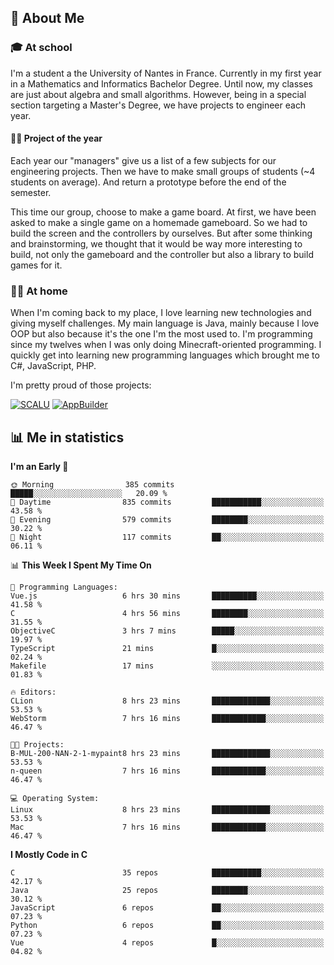 ## 👀 About Me

### 🎓 At school

I'm a student a the University of Nantes in France. Currently in my first year in a Mathematics and Informatics Bachelor Degree. Until now, my classes are just about algebra and small algorithms. However, being in a special section targeting a Master's Degree, we have projects to engineer each year. 

#### 🔧🔬 Project of the year

Each year our "managers" give us a list of a few subjects for our engineering projects. Then we have to make small groups of students (~4 students on average). And return a prototype before the end of the semester.

This time our group, choose to make a game board. At first, we have been asked to make a single game on a homemade gameboard. So we had to build the screen and the controllers by ourselves. 
But after some thinking and brainstorming, we thought that it would be way more interesting to build, not only the gameboard and the controller but also a library to build games for it.

### 👨‍💻 At home

When I'm coming back to my place, I love learning new technologies and giving myself challenges. My main language is Java, mainly because I love OOP but also because it's the one I'm the most used to. I'm programming since my twelves when I was only doing Minecraft-oriented programming.  I quickly get into learning new programming languages which brought me to C#, JavaScript, PHP. 

I'm pretty proud of those projects:

[![SCALU](https://github-readme-stats.vercel.app/api/pin?username=renardfute&repo=SCALU)](https://github.com/renardfute/scalu)
[![AppBuilder](https://github-readme-stats.vercel.app/api/pin?username=pulsedev2&repo=AppBuilder)](https://github.com/pulsedev2/AppBuilder)

## 📊 Me in statistics
<!--START_SECTION:waka-->
**I'm an Early 🐤** 

```text
🌞 Morning                385 commits         █████░░░░░░░░░░░░░░░░░░░░   20.09 % 
🌆 Daytime                835 commits         ███████████░░░░░░░░░░░░░░   43.58 % 
🌃 Evening                579 commits         ████████░░░░░░░░░░░░░░░░░   30.22 % 
🌙 Night                  117 commits         ██░░░░░░░░░░░░░░░░░░░░░░░   06.11 % 
```


📊 **This Week I Spent My Time On** 

```text
💬 Programming Languages: 
Vue.js                   6 hrs 30 mins       ██████████░░░░░░░░░░░░░░░   41.58 % 
C                        4 hrs 56 mins       ████████░░░░░░░░░░░░░░░░░   31.55 % 
ObjectiveC               3 hrs 7 mins        █████░░░░░░░░░░░░░░░░░░░░   19.97 % 
TypeScript               21 mins             █░░░░░░░░░░░░░░░░░░░░░░░░   02.24 % 
Makefile                 17 mins             ░░░░░░░░░░░░░░░░░░░░░░░░░   01.83 % 

🔥 Editors: 
CLion                    8 hrs 23 mins       █████████████░░░░░░░░░░░░   53.53 % 
WebStorm                 7 hrs 16 mins       ████████████░░░░░░░░░░░░░   46.47 % 

🐱‍💻 Projects: 
B-MUL-200-NAN-2-1-mypaint8 hrs 23 mins       █████████████░░░░░░░░░░░░   53.53 % 
n-queen                  7 hrs 16 mins       ████████████░░░░░░░░░░░░░   46.47 % 

💻 Operating System: 
Linux                    8 hrs 23 mins       █████████████░░░░░░░░░░░░   53.53 % 
Mac                      7 hrs 16 mins       ████████████░░░░░░░░░░░░░   46.47 % 
```

**I Mostly Code in C** 

```text
C                        35 repos            ███████████░░░░░░░░░░░░░░   42.17 % 
Java                     25 repos            ████████░░░░░░░░░░░░░░░░░   30.12 % 
JavaScript               6 repos             ██░░░░░░░░░░░░░░░░░░░░░░░   07.23 % 
Python                   6 repos             ██░░░░░░░░░░░░░░░░░░░░░░░   07.23 % 
Vue                      4 repos             █░░░░░░░░░░░░░░░░░░░░░░░░   04.82 % 
```




<!--END_SECTION:waka-->
